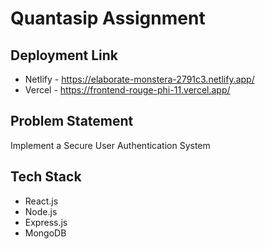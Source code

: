 # Quantasip Assignment

## Deployment Link

* Netlify - https://elaborate-monstera-2791c3.netlify.app/
* Vercel - https://frontend-rouge-phi-11.vercel.app/

## Problem Statement
Implement a Secure User Authentication System

## Tech Stack

* React.js
* Node.js
* Express.js
* MongoDB
